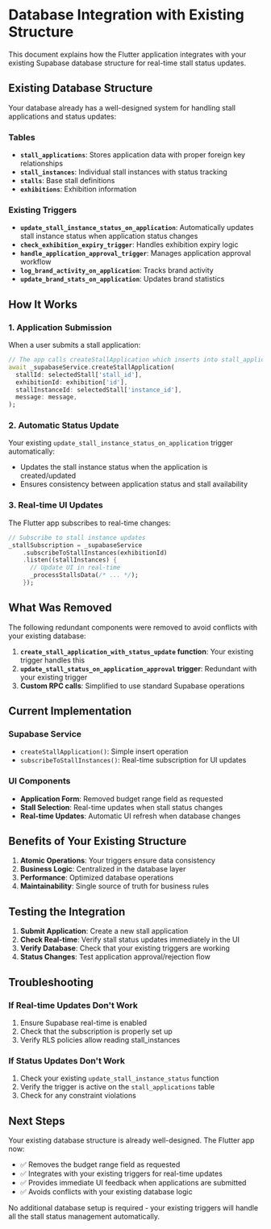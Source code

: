 # Database Integration with Existing Structure

This document explains how the Flutter application integrates with your existing Supabase database structure for real-time stall status updates.

## Existing Database Structure

Your database already has a well-designed system for handling stall applications and status updates:

### Tables
- **`stall_applications`**: Stores application data with proper foreign key relationships
- **`stall_instances`**: Individual stall instances with status tracking
- **`stalls`**: Base stall definitions
- **`exhibitions`**: Exhibition information

### Existing Triggers
- **`update_stall_instance_status_on_application`**: Automatically updates stall instance status when application status changes
- **`check_exhibition_expiry_trigger`**: Handles exhibition expiry logic
- **`handle_application_approval_trigger`**: Manages application approval workflow
- **`log_brand_activity_on_application`**: Tracks brand activity
- **`update_brand_stats_on_application`**: Updates brand statistics

## How It Works

### 1. Application Submission
When a user submits a stall application:
```dart
// The app calls createStallApplication which inserts into stall_applications
await _supabaseService.createStallApplication(
  stallId: selectedStall['stall_id'],
  exhibitionId: exhibition['id'],
  stallInstanceId: selectedStall['instance_id'],
  message: message,
);
```

### 2. Automatic Status Update
Your existing `update_stall_instance_status_on_application` trigger automatically:
- Updates the stall instance status when the application is created/updated
- Ensures consistency between application status and stall availability

### 3. Real-time UI Updates
The Flutter app subscribes to real-time changes:
```dart
// Subscribe to stall instance updates
_stallSubscription = _supabaseService
    .subscribeToStallInstances(exhibitionId)
    .listen((stallInstances) {
      // Update UI in real-time
      _processStallsData(/* ... */);
    });
```

## What Was Removed

The following redundant components were removed to avoid conflicts with your existing database:

1. **`create_stall_application_with_status_update` function**: Your existing trigger handles this
2. **`update_stall_status_on_application_approval` trigger**: Redundant with your existing trigger
3. **Custom RPC calls**: Simplified to use standard Supabase operations

## Current Implementation

### Supabase Service
- `createStallApplication()`: Simple insert operation
- `subscribeToStallInstances()`: Real-time subscription for UI updates

### UI Components
- **Application Form**: Removed budget range field as requested
- **Stall Selection**: Real-time updates when stall status changes
- **Real-time Updates**: Automatic UI refresh when database changes

## Benefits of Your Existing Structure

1. **Atomic Operations**: Your triggers ensure data consistency
2. **Business Logic**: Centralized in the database layer
3. **Performance**: Optimized database operations
4. **Maintainability**: Single source of truth for business rules

## Testing the Integration

1. **Submit Application**: Create a new stall application
2. **Check Real-time**: Verify stall status updates immediately in the UI
3. **Verify Database**: Check that your existing triggers are working
4. **Status Changes**: Test application approval/rejection flow

## Troubleshooting

### If Real-time Updates Don't Work
1. Ensure Supabase real-time is enabled
2. Check that the subscription is properly set up
3. Verify RLS policies allow reading stall_instances

### If Status Updates Don't Work
1. Check your existing `update_stall_instance_status` function
2. Verify the trigger is active on the `stall_applications` table
3. Check for any constraint violations

## Next Steps

Your existing database structure is already well-designed. The Flutter app now:
- ✅ Removes the budget range field as requested
- ✅ Integrates with your existing triggers for real-time updates
- ✅ Provides immediate UI feedback when applications are submitted
- ✅ Avoids conflicts with your existing database logic

No additional database setup is required - your existing triggers will handle all the stall status management automatically.
